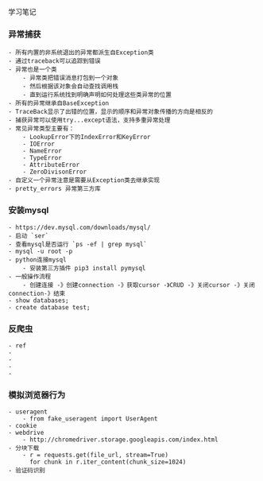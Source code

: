 学习笔记
### 异常捕获
    - 所有内置的非系统退出的异常都派生自Exception类
    - 通过traceback可以追踪到错误
    - 异常也是一个类
        - 异常类把错误消息打包到一个对象
        - 然后根据该对象会自动查找调用栈
        - 直到运行系统找到明确声明如何处理这些类异常的位置
    - 所有的异常继承自BaseException
    - TraceBack显示了出错的位置，显示的顺序和异常对象传播的方向是相反的
    - 捕获异常可以使用try...except语法，支持多重异常处理
    - 常见异常类型主要有：
        - LookupError下的IndexError和KeyError
        - IOError
        - NameError
        - TypeError
        - AttributeError
        - ZeroDivisonError
    - 自定义一个异常注意是需要从Exception类去继承实现
    - pretty_errors 异常第三方库
### 安装mysql
    - https://dev.mysql.com/downloads/mysql/
    - 启动 `ser`
    - 查看mysql是否运行 `ps -ef | grep mysql`
    - mysql -u root -p
    - python连接mysql
        - 安装第三方插件 pip3 install pymysql
    - 一般操作流程
        - 创建连接 -》创建connection -》获取cursor -》CRUD -》关闭cursor -》关闭connection-》结束
    - show databases;
    - create database test;
### 反爬虫
    - ref
    - 
    - 
    - 
    - 
### 模拟浏览器行为
    - useragent
        - from fake_useragent import UserAgent
    - cookie
    - webdrive
        - http://chromedriver.storage.googleapis.com/index.html
    - 分块下载
        - r = requests.get(file_url, stream=True)
          for chunk in r.iter_content(chunk_size=1024)
    - 验证码识别
        